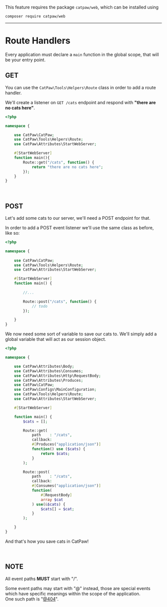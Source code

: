 This feature requires the package `catpaw/web`, which can be installed using<br/>
```
composer require catpaw/web
```
<hr/>

# Route Handlers

Every application must declare a ```main``` function in the global scope, that will be your entry point.
<br/>

## GET

You can use the ```CatPaw\Tools\Helpers\Route``` class in order to add a route handler.<br />

We'll create a listener on ```GET /cats``` endpoint and respond with <b>"there are no cats here"</b>.
```php
<?php

namespace {

	use CatPaw\CatPaw;
	use CatPaw\Tools\Helpers\Route;
	use CatPaw\Attributes\StartWebServer;

    #[StartWebServer]
	function main(){
		Route::get("/cats", function() {
			return "there are no cats here";
		});
	}
}
```
<br/>

## POST

Let's add some cats to our server, we'll need a POST endpoint for that.

In order to add a POST event listener we'll use the same class as before, like so:

```php
<?php

namespace {
    
    use CatPaw\CatPaw;
    use CatPaw\Tools\Helpers\Route;
	use CatPaw\Attributes\StartWebServer;

    #[StartWebServer]
    function main() {
        
        //...

        Route::post("/cats", function() {
            // todo
        });

    }
}
```

We now need some sort of variable to save our cats to. We'll simply add a global variable that will act as our session
object.

```php
<?php

namespace {

	use CatPaw\Attributes\Body;
	use CatPaw\Attributes\Consumes;
	use CatPaw\Attributes\Http\RequestBody;
	use CatPaw\Attributes\Produces;
	use CatPaw\CatPaw;
	use CatPaw\Configs\MainConfiguration;
	use CatPaw\Tools\Helpers\Route;
	use CatPaw\Attributes\StartWebServer;

    #[StartWebServer]

	function main() {
		$cats = [];

		Route::get(
			path    : "/cats",
			callback:
			#[Produces("application/json")]
			function() use ($cats) {
				return $cats;
			}
		);

		Route::post(
			path    : "/cats",
			callback:
			#[Consumes("application/json")]
			function(
				#[RequestBody] 
				array $cat
			) use(&$cats) {
				$cats[] = $cat;
			}
		);

	}
}
```

And that's how you save cats in CatPaw!

<br />

## NOTE

All event paths **MUST** start with "/".

Some event paths may start with "@" instead, those are special events which have specific meanings within the scope of
the application.<br />
One such path is "[@404](https://github.com/tncrazvan/catpaw-template/wiki/A.3.0-Not-Found)".

